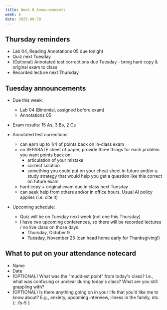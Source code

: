 ```yaml
---
title: Week 6 Announcements
week: 6
date: 2025-09-30
---
```


## Thursday reminders

+ Lab 04, Reading Annotations 05 due tonight
+ Quiz next Tuesday
+ (Optional) Annotated test corrections due Tuesday - bring hard copy & original exam to class
+ Recorded lecture next Thursday

## Tuesday announcements

+ Due this week: 
  + Lab 04 (Binomial, assigned before exam)
  + Annotations 05

+ Exam results: 15 As, 3 Bs, 2 Cs

+ Annotated test corrections
  + can earn up to 1/4 of points back on in-class exam
  + on SEPARATE sheet of paper, provide three things for each problem you want points back on:
      + articulation of your mistake
      + correct solution
      + something you could put on your cheat sheet in future and/or a study strategy that would help you get a question like this correct on future exam
  + hard copy + original exam due in class next Tuesday
  + can seek help from others and/or in office hours. Usual AI policy applies (i.e. cite it)

+ Upcoming schedule:
  + Quiz will be on Tuesday next week (not one this Thursday)
  + I have two upcoming conferences, so there will be recorded lectures / no live class on those days:
      + Thursday, October 9
      + Tuesday, November 25 (can head home early for Thanksgiving!)

## What to put on your attendance notecard

-   Name
-   Date
-   (OPTIONAL) What was the "muddiest point" from today's class? I.e., what was confusing or unclear during today's class? What are you still grappling with?
-   (OPTIONAL) Is there anything going on in your life that you'd like me to know about? E.g., anxiety, upcoming interview, illness in the family, etc. {: .fs-5 }
